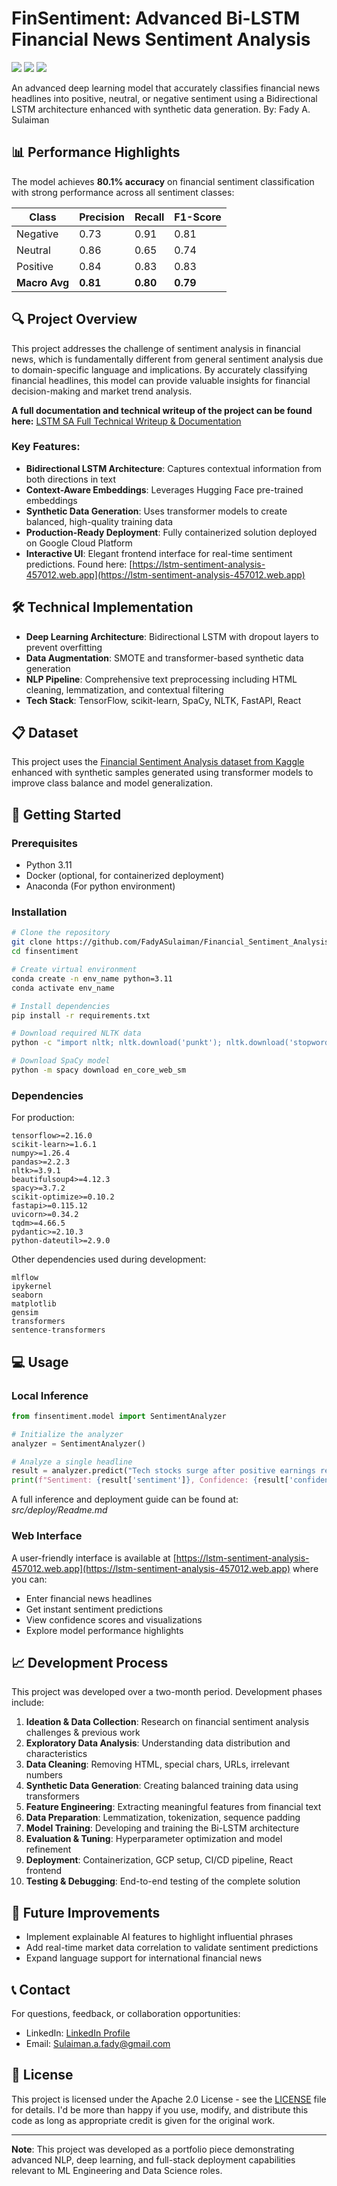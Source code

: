 # FinSentiment: Advanced Bi-LSTM Financial News Sentiment Analysis

![](https://img.shields.io/badge/NLP-Sentiment%20Analysis-blue)
![](https://img.shields.io/badge/TensorFlow-2.16%2B-orange)
![](https://img.shields.io/badge/Accuracy-80.1%25-brightgreen)


An advanced deep learning model that accurately classifies financial news headlines into positive, neutral, or negative sentiment using a Bidirectional LSTM architecture enhanced with synthetic data generation.
By: Fady A. Sulaiman


## 📊 Performance Highlights

The model achieves **80.1% accuracy** on financial sentiment classification with strong performance across all sentiment classes:

| Class | Precision | Recall | F1-Score |
|-------|-----------|--------|----------|
| Negative | 0.73 | 0.91 | 0.81 |
| Neutral | 0.86 | 0.65 | 0.74 |
| Positive | 0.84 | 0.83 | 0.83 |
| **Macro Avg** | **0.81** | **0.80** | **0.79** |

## 🔍 Project Overview

This project addresses the challenge of sentiment analysis in financial news, which is fundamentally different from general sentiment analysis due to domain-specific language and implications. By accurately classifying financial headlines, this model can provide valuable insights for financial decision-making and market trend analysis.

**A full documentation and technical writeup of the project can be found here:** [LSTM SA Full Technical Writeup & Documentation](https://docs.google.com/document/d/1Y9H_GNVjhrqdtFun0WQn5J4ES4tNN5qE5POqFPP3lO4/edit?usp=sharing)

### Key Features:

- **Bidirectional LSTM Architecture**: Captures contextual information from both directions in text
- **Context-Aware Embeddings**: Leverages Hugging Face pre-trained embeddings
- **Synthetic Data Generation**: Uses transformer models to create balanced, high-quality training data
- **Production-Ready Deployment**: Fully containerized solution deployed on Google Cloud Platform
- **Interactive UI**: Elegant frontend interface for real-time sentiment predictions. Found here: [https://lstm-sentiment-analysis-457012.web.app](https://lstm-sentiment-analysis-457012.web.app)

## 🛠️ Technical Implementation

- **Deep Learning Architecture**: Bidirectional LSTM with dropout layers to prevent overfitting
- **Data Augmentation**: SMOTE and transformer-based synthetic data generation
- **NLP Pipeline**: Comprehensive text preprocessing including HTML cleaning, lemmatization, and contextual filtering
- **Tech Stack**: TensorFlow, scikit-learn, SpaCy, NLTK, FastAPI, React

## 📋 Dataset

This project uses the [Financial Sentiment Analysis dataset from Kaggle](https://www.kaggle.com/datasets/sbhatti/financial-sentiment-analysis) enhanced with synthetic samples generated using transformer models to improve class balance and model generalization.

## 🚀 Getting Started

### Prerequisites

- Python 3.11
- Docker (optional, for containerized deployment)
- Anaconda (For python environment)

### Installation

```bash
# Clone the repository
git clone https://github.com/FadyASulaiman/Financial_Sentiment_Analysis_LSTM.git
cd finsentiment

# Create virtual environment
conda create -n env_name python=3.11
conda activate env_name

# Install dependencies
pip install -r requirements.txt

# Download required NLTK data
python -c "import nltk; nltk.download('punkt'); nltk.download('stopwords'); nltk.download('wordnet')"

# Download SpaCy model
python -m spacy download en_core_web_sm
```

### Dependencies

For production:
```
tensorflow>=2.16.0
scikit-learn>=1.6.1
numpy>=1.26.4
pandas>=2.2.3
nltk>=3.9.1
beautifulsoup4>=4.12.3
spacy>=3.7.2
scikit-optimize>=0.10.2
fastapi>=0.115.12
uvicorn>=0.34.2
tqdm>=4.66.5
pydantic>=2.10.3
python-dateutil>=2.9.0
```

Other dependencies used during development:
```
mlflow
ipykernel
seaborn
matplotlib
gensim
transformers
sentence-transformers
```

## 💻 Usage


### Local Inference

```python
from finsentiment.model import SentimentAnalyzer

# Initialize the analyzer
analyzer = SentimentAnalyzer()

# Analyze a single headline
result = analyzer.predict("Tech stocks surge after positive earnings report")
print(f"Sentiment: {result['sentiment']}, Confidence: {result['confidence']:.2f}")
```
A full inference and deployment guide can be found at: *src/deploy/Readme.md*

### Web Interface

A user-friendly interface is available at [https://lstm-sentiment-analysis-457012.web.app](https://lstm-sentiment-analysis-457012.web.app) where you can:
- Enter financial news headlines
- Get instant sentiment predictions
- View confidence scores and visualizations
- Explore model performance highlights


## 📈 Development Process

This project was developed over a two-month period. Development phases include:

1. **Ideation & Data Collection**: Research on financial sentiment analysis challenges & previous work
2. **Exploratory Data Analysis**: Understanding data distribution and characteristics
3. **Data Cleaning**: Removing HTML, special chars, URLs, irrelevant numbers
4. **Synthetic Data Generation**: Creating balanced training data using transformers
5. **Feature Engineering**: Extracting meaningful features from financial text
6. **Data Preparation**: Lemmatization, tokenization, sequence padding
7. **Model Training**: Developing and training the Bi-LSTM architecture
8. **Evaluation & Tuning**: Hyperparameter optimization and model refinement
9. **Deployment**: Containerization, GCP setup, CI/CD pipeline, React frontend
10. **Testing & Debugging**: End-to-end testing of the complete solution

## 🌟 Future Improvements

- Implement explainable AI features to highlight influential phrases
- Add real-time market data correlation to validate sentiment predictions
- Expand language support for international financial news

## 📞 Contact

For questions, feedback, or collaboration opportunities:

- LinkedIn: [LinkedIn Profile](https://linkedin.com/in/fady-a-sulaiman-b1aaa1293)
- Email: Sulaiman.a.fady@gmail.com


## 📄 License

This project is licensed under the Apache 2.0 License - see the [LICENSE](LICENSE) file for details. I'd be more than happy if you use, modify, and distribute this code as long as appropriate credit is given for the original work.

---

**Note**: This project was developed as a portfolio piece demonstrating advanced NLP, deep learning, and full-stack deployment capabilities relevant to ML Engineering and Data Science roles.
